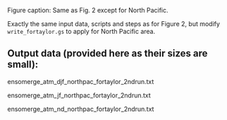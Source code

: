 Figure caption: Same as Fig. 2 except for North Pacific.

Exactly the same input data, scripts and steps as for Figure 2, but modify `write_fortaylor.gs` to apply for North Pacific area.


## Output data (provided here as their sizes are small):

ensomerge_atm_djf_northpac_fortaylor_2ndrun.txt

ensomerge_atm_jf_northpac_fortaylor_2ndrun.txt

ensomerge_atm_nd_northpac_fortaylor_2ndrun.txt
